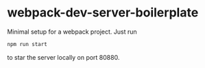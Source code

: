 # webpack-dev-server-boilerplate

Minimal setup for a webpack project. Just run

```bash
npm run start
```

to star the server locally on port 80880.
